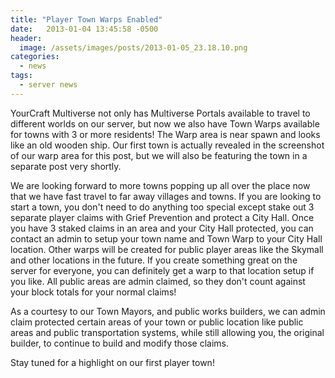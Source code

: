 ```yaml
---
title: "Player Town Warps Enabled"
date:   2013-01-04 13:45:58 -0500
header:
  image: /assets/images/posts/2013-01-05_23.18.10.png
categories:
  - news
tags:
  - server news
---
```


YourCraft Multiverse not only has Multiverse Portals available to travel to different worlds on our server, but now we also have Town Warps available for towns with 3 or more residents! The Warp area is near spawn and looks like an old wooden ship. Our first town is actually revealed in the screenshot of our warp area for this post, but we will also be featuring the town in a separate post very shortly.

We are looking forward to more towns popping up all over the place now that we have fast travel to far away villages and towns. If you are looking to start a town, you don't need to do anything too special except stake out 3 separate player claims with Grief Prevention and protect a City Hall. Once you have 3 staked claims in an area and your City Hall protected, you can contact an admin to setup your town name and Town Warp to your City Hall location. Other warps will be created for public player areas like the Skymall and other locations in the future. If you create something great on the server for everyone, you can definitely get a warp to that location setup if you like. All public areas are admin claimed, so they don't count against your block totals for your normal claims!

As a courtesy to our Town Mayors, and public works builders, we can admin claim protected certain areas of your town or public location like public areas and public transportation systems, while still allowing you, the original builder, to continue to build and modify those claims.

Stay tuned for a highlight on our first player town!